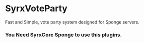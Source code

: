 # SyrxVoteParty
Fast and Simple, vote party system designed for Sponge servers.

### You Need SyrxCore Sponge to use this plugins.
